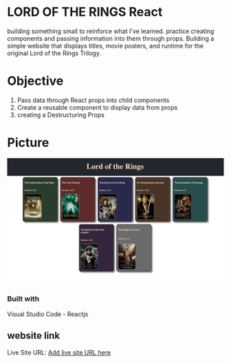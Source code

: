 # LORD OF THE RINGS React
building something small to reinforce what I've learned. practice creating components and passing information into them through props. Building a simple website that displays titles, movie posters, and runtime for the original Lord of the Rings Trilogy.

# Objective

1. Pass data through React props into child components
2. Create a reusable component to display data from props
3. creating a Destructuring Props 

# Picture

![](Lordoftherings.png)

### Built with
Visual Studio Code - Reactjs 

## website link

Live Site URL: [Add live site URL here](https://634ece800cc4bd00562ebc07--nimble-cannoli-6b6e79.netlify.app/)